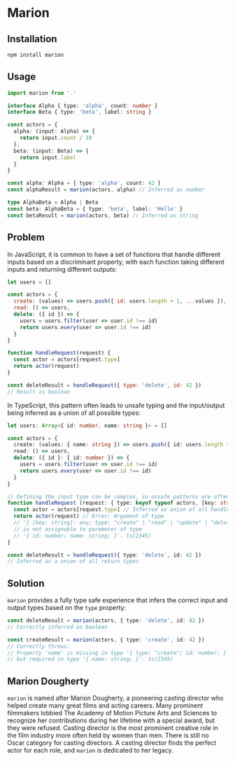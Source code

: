 # Marion

## Installation

```sh
npm install marion
```

## Usage

```ts
import marion from '.'

interface Alpha { type: 'alpha', count: number }
interface Beta { type: 'beta', label: string }

const actors = {
  alpha: (input: Alpha) => {
    return input.count / 10
  },
  beta: (input: Beta) => {
    return input.label
  }
}

const alpha: Alpha = { type: 'alpha', count: 42 }
const alphaResult = marion(actors, alpha) // Inferred as number

type AlphaBeta = Alpha | Beta
const beta: AlphaBeta = { type: 'beta', label: 'Hello' }
const betaResult = marion(actors, beta) // Inferred as string
```

## Problem

In JavaScript, it is common to have a set of functions that handle different inputs based on a discriminant property, with each function taking different inputs and returning different outputs:

```js
let users = []

const actors = {
  create: (values) => users.push({ id: users.length + 1, ...values }),
  read: () => users,
  delete: ({ id }) => {
    users = users.filter(user => user.id !== id)
    return users.every(user => user.id !== id)
  }
}

function handleRequest(request) {
  const actor = actors[request.type]
  return actor(request)
}

const deleteResult = handleRequest({ type: 'delete', id: 42 })
// Result is boolean
```

In TypeScript, this pattern often leads to unsafe typing and the input/output being inferred as a union of all possible types:

```ts
let users: Array<{ id: number, name: string }> = []

const actors = {
  create: (values: { name: string }) => users.push({ id: users.length + 1, ...values }),
  read: () => users,
  delete: ({ id }: { id: number }) => {
    users = users.filter(user => user.id !== id)
    return users.every(user => user.id !== id)
  }
}

// Defining the input type can be complex, so unsafe patterns are often used
function handleRequest (request: { type: keyof typeof actors, [key: string]: any }) {
  const actor = actors[request.type] // Inferred as union of all handlers
  return actor(request) // Error: Argument of type
  // '{ [key: string]: any; type: "create" | "read" | "update" | "delete"; }'
  // is not assignable to parameter of type
  // '{ id: number; name: string; }'. ts(2345)
}

const deleteResult = handleRequest({ type: 'delete', id: 42 })
// Inferred as a union of all return types
```

## Solution

`marion` provides a fully type safe experience that infers the correct input and output types based on the `type` property:

```ts
const deleteResult = marion(actors, { type: 'delete', id: 42 })
// Correctly inferred as boolean

const createResult = marion(actors, { type: 'create', id: 42 })
// Correctly throws:
// Property 'name' is missing in type '{ type: "create"; id: number; }'
// but required in type '{ name: string; }'. ts(2345)
```

## Marion Dougherty

`marion` is named after Marion Dougherty, a pioneering casting director who helped create many great films and acting careers. Many prominent filmmakers lobbied The Academy of Motion Picture Arts and Sciences to recognize her contributions during her lifetime with a special award, but they were refused. Casting director is the most prominent creative role in the film industry more often held by women than men. There is still no Oscar category for casting directors. A casting director finds the perfect actor for each role, and `marion` is dedicated to her legacy.
  